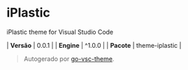 # iPlastic

iPlastic theme for Visual Studio Code

| **Versão** | 0.0.1 |
| **Engine** | ^1.0.0 |
| **Pacote** | theme-iplastic |

> Autogerado por [go-vsc-theme](https://github.com/natalbu/go-vsc-theme).
